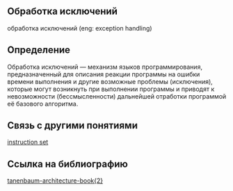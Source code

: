 ## Обработка исключений
обработка исключений (eng: exception handling) 

## Определение
Обработка исключений — механизм языков программирования, предназначенный для описания реакции программы на ошибки времени выполнения и другие возможные проблемы (исключения), которые могут возникнуть при выполнении программы и приводят к невозможности (бессмысленности) дальнейшей отработки программой её базового алгоритма. 

## Связь с другими понятиями

[instruction set](https://github.com/vernikkkkkkkkkkkkkkkkkkk/concept/blob/main/virtual%20machines/instruction%20set/instruction%20set.md)

## Cсылка на библиографию

[tanenbaum-architecture-book{2}](https://github.com/vernikkkkkkkkkkkkkkkkkkk/concept/blob/main/bibliography/instruction%20set/tanenbaum-architecture-book%7B2%7D.md)
